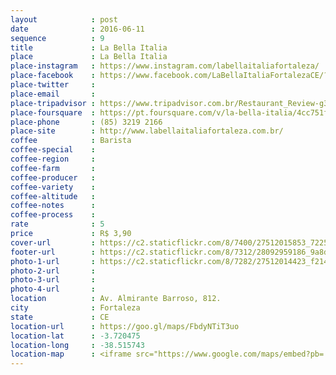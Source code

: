 ```yaml
---
layout            : post
date              : 2016-06-11
sequence          : 9
title             : La Bella Italia
place             : La Bella Italia
place-instagram   : https://www.instagram.com/labellaitaliafortaleza/
place-facebook    : https://www.facebook.com/LaBellaItaliaFortalezaCE/?fref=ts
place-twitter     : 
place-email       : 
place-tripadvisor : https://www.tripadvisor.com.br/Restaurant_Review-g303293-d2170618-Reviews-La_Bella_Italia-Fortaleza_State_of_Ceara.html
place-foursquare  : https://pt.foursquare.com/v/la-bella-italia/4cc751f7d77af04d3b1fa899
place-phone       : (85) 3219 2166
place-site        : http://www.labellaitaliafortaleza.com.br/
coffee            : Barista
coffee-special    : 
coffee-region     : 
coffee-farm       : 
coffee-producer   : 
coffee-variety    : 
coffee-altitude   : 
coffee-notes      : 
coffee-process    : 
rate              : 5
price             : R$ 3,90
cover-url         : https://c2.staticflickr.com/8/7400/27512015853_72258dc006_o.jpg
footer-url        : https://c2.staticflickr.com/8/7312/28092959186_9a8d1f0262_o.jpg
photo-1-url       : https://c2.staticflickr.com/8/7282/27512014423_f2143879b9_o.jpg
photo-2-url       : 
photo-3-url       : 
photo-4-url       : 
location          : Av. Almirante Barroso, 812.
city              : Fortaleza
state             : CE
location-url      : https://goo.gl/maps/FbdyNTiT3uo
location-lat      : -3.720475
location-long     : -38.515743
location-map      : <iframe src="https://www.google.com/maps/embed?pb=!1m18!1m12!1m3!1d1990.7053415377377!2d-38.51578611866051!3d-3.72026903687299!2m3!1f0!2f0!3f0!3m2!1i1024!2i768!4f13.1!3m3!1m2!1s0x7c748470dda73d7%3A0x4b0fd601ef69e207!2sLa+Bella+Italia!5e0!3m2!1spt-BR!2sbr!4v1468169093566" width="100%" height="450" frameborder="0" style="border:0" scrolling="no"></iframe>
---
```

